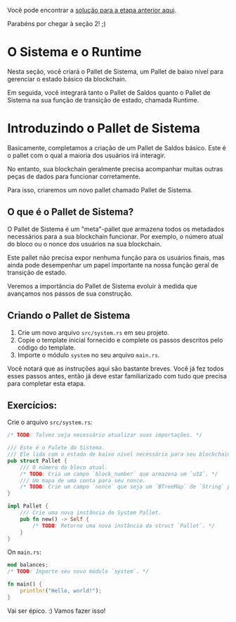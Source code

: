 Você pode encontrar a [solução para a etapa anterior aqui](https://gist.github.com/nomadbitcoin/afd212bee56108f0cd87c712ad5d3fdf).

Parabéns por chegar à seção 2! ;)

# O Sistema e o Runtime

Nesta seção, você criará o Pallet de Sistema, um Pallet de baixo nível para gerenciar o estado básico da blockchain.

Em seguida, você integrará tanto o Pallet de Saldos quanto o Pallet de Sistema na sua função de transição de estado, chamada Runtime.

# Introduzindo o Pallet de Sistema

Basicamente, completamos a criação de um Pallet de Saldos básico. Este é o pallet com o qual a maioria dos usuários irá interagir.

No entanto, sua blockchain geralmente precisa acompanhar muitas outras peças de dados para funcionar corretamente.

Para isso, criaremos um novo pallet chamado Pallet de Sistema.

## O que é o Pallet de Sistema?

O Pallet de Sistema é um "meta"-pallet que armazena todos os metadados necessários para a sua blockchain funcionar. Por exemplo, o número atual do bloco ou o nonce dos usuários na sua blockchain.

Este pallet não precisa expor nenhuma função para os usuários finais, mas ainda pode desempenhar um papel importante na nossa função geral de transição de estado.

Veremos a importância do Pallet de Sistema evoluir à medida que avançamos nos passos de sua construção.

## Criando o Pallet de Sistema

1. Crie um novo arquivo `src/system.rs` em seu projeto.
2. Copie o template inicial fornecido e complete os passos descritos pelo código do template.
3. Importe o módulo `system` no seu arquivo `main.rs`.

Você notará que as instruções aqui são bastante breves. Você já fez todos esses passos antes, então já deve estar familiarizado com tudo que precisa para completar esta etapa.


## Exercícios:

Crie o arquivo `src/system.rs`:
```rust
/* TODO: Talvez seja necessário atualizar suas importações. */

/// Este é o Palete do Sistema.
/// Ele lida com o estado de baixo nível necessário para seu blockchain.
pub struct Pallet {
	/// O número do bloco atual.
	/* TODO: Cria um campo `block_number` que armazena um `u32`. */
	/// Um ​​mapa de uma conta para seu nonce.
	/* TODO: Crie um campo `nonce` que seja um `BTreeMap` de `String` para `u32`. */
}

impl Pallet {
	/// Crie uma nova instância do System Pallet.
	pub fn new() -> Self {
		/* TODO: Retorne uma nova instância da struct `Pallet`. */
	}
}
```
On `main.rs`:
```rust
mod balances;
/* TODO: Importe seu novo módulo `system`. */

fn main() {
	println!("Hello, world!");
}
```

Vai ser épico. :) Vamos fazer isso!